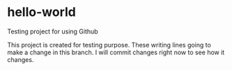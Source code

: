 # hello-world
Testing project for using Github

This project is created for testing purpose. These writing lines going to make a change in this branch. I will commit changes right now to see how it changes.

